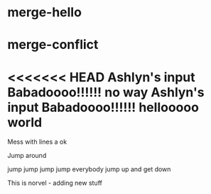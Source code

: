# merge-hello
# merge-conflict

<<<<<<< HEAD
Ashlyn's input Babadoooo!!!!!! no way
Ashlyn's input Babadoooo!!!!!! hellooooo world
=======
Mess with lines a ok

Jump around
 
jump jump jump jump everybody
jump up and get down

This is norvel - adding new stuff

